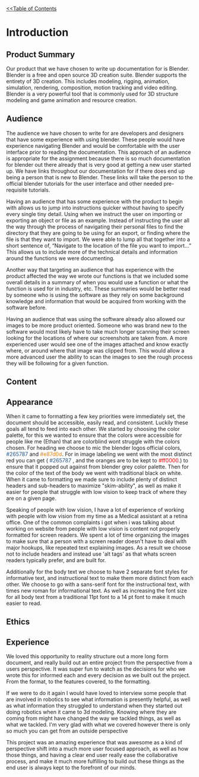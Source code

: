 <link rel="stylesheet" href="style.css">


[<<Table of Contents](README.md)



# Introduction

## Product Summary
Our product that we have chosen to write up documentation for is Blender. Blender is a free and open source 3D creation suite. Blender supports the entirety of 3D creation. This includes modeling, rigging, animation, simulation, rendering, composition, motion tracking and video editing. Blender is a very powerful tool that is commonly used for 3D structure modeling and game animation and resource creation. 

## Audience
The audience we have chosen to write for are developers and designers that have some experience with using blender. These people would have experience navigating Blender and would be comfortable with the user interface prior to reading the documentation. This approach of an audience is appropriate for the assignment because there is so much documentation for blender out there already that is very good at getting a new user started up. We have links throughout our documentation for if there does end up being a person that is new to Blender. These links will take the person to the official blender tutorials for the user interface and other needed pre-requisite tutorials.

Having an audience that has some experience with the product to begin with allows us to jump into instructions quicker without having to specify every single tiny detail. Using when we instruct the user on importing or exporting an object or file as an example. Instead of instructing the user all the way through the process of navigating their personal files to find the directory that they are going to be using for an export, or finding where the file is that they want to import. We were able to lump all that together into a short sentence of,  “Navigate to the location of the file you want to import…” This allows us to include more of the technical details and information around the functions we were documenting.

Another way that targeting an audience that has experience with the product affected the way we wrote our functions is that we included some overall details in a summary of when you would use a function or what the function is used for in industry, etc. These summaries would be better read by someone who is using the software as they rely on some background knowledge and information that would be acquired from working with the software before.

Having an audience that was using the software already also allowed our images to be more product oriented. Someone who was brand new to the software would most likely have to take much longer scanning their screen looking for the locations of where our screenshots are taken from. A more experienced user would see one of the images attached and know exactly where, or around where that image was clipped from. This would allow a more advanced user the ability to scan the images to see the rough process they will be following for a given function.


## Content


## Appearance
When it came to formatting a few key priorities were immediately set, the document should be accessible, easily read, and consistent. Luckily these goals all tend to feed into each other. We started by choosing the color palette, for this we wanted to ensure that the colors were accessible for people like me (Ethan) that are colorblind wont struggle with the colors chosen. For heading we choose to mic the blender logos official colors, <span style="color: #265787;"> #265787 </span>  and  <span style="color: #e87d0d"> #e87d0d</span>. For in image labeling we went with the most distinct red you can get (<span style="color: #265787;"> #265787 </span>,  and the oranges are to be kept to <span style="color: #ff0000"> #ff0000</span>.) to ensure that it popped out against from blender grey color palette. Then for the color of the text of the body we went with traditional black on white. When it came to formatting we made sure to include plenty of distinct headers and sub-headers to maximize "skim-ability", as well as make it easier for people that struggle with low vision to keep track of where they are on a given page. 
    
Speaking of people with low vision, I have a lot of experience of working with people with low vision from my time as a Medical assistant at a retina office. One of the common complaints i got when i was talking about working on website from people with low vision is content not properly formatted for screen readers. We spent a lot of time organizing the images to make sure that a person with a screen reader doesn't have to deal with major hookups, like repeated text explaining images. As a result we choose not to include headers and instead use 'alt tags' as that whats screen readers typically prefer, and are built for.

Additionally for the body text we choose to have 2 separate font styles for informative text, and instructional text to make them more distinct from each other. We choose to go with a sans-serif font for the instructional text, with times new roman for informational text. As well as increasing the font size for all body text from a traditional 11pt font to a 14 pt font to make it much easier to read. 


## Ethics


## Experience


We loved this opportunity to reality structure out a more long form document, and really build out an entire project from the perspective from a users perspective. It was super fun to watch as the decisions for who we wrote this for informed each and every decision as we built out the project. From the format, to the features covered, to the formatting. 


If we were to do it again I would have loved to interview some people that are involved in robotics to see what information is presently helpful, as well as what information they struggled to understand when they started out doing robotics when it came to 3d modeling. Knowing where they are coming from might have changed the way we tackled things, as well as what we tackled. I'm very glad with what we covered however there is only so much you can get from an outside perspective

This project was an amazing experience that was awesome as a kind of perspective shift into a much more user focused approach, as well as how those things, and having a clear end user really ease the collaborative process, and make it much more fulfilling to build out these things as the end user is always kept to the forefront of our minds.
